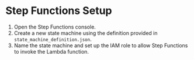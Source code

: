 # Step Functions Setup

1. Open the Step Functions console.
2. Create a new state machine using the definition provided in `state_machine_definition.json`.
3. Name the state machine and set up the IAM role to allow Step Functions to invoke the Lambda function.
